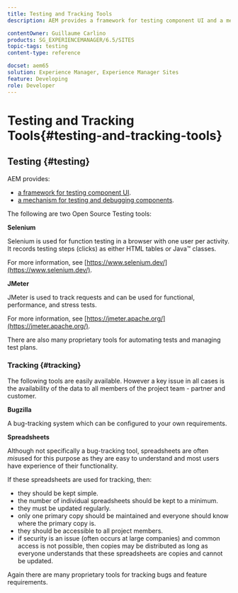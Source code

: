 ```yaml
---
title: Testing and Tracking Tools
description: AEM provides a framework for testing component UI and a mechanism for testing and debugging components

contentOwner: Guillaume Carlino
products: SG_EXPERIENCEMANAGER/6.5/SITES
topic-tags: testing
content-type: reference

docset: aem65
solution: Experience Manager, Experience Manager Sites
feature: Developing
role: Developer
---
```

# Testing and Tracking Tools{#testing-and-tracking-tools}

## Testing {#testing}

AEM provides:

* [a framework for testing component UI](/help/sites-developing/hobbes.md).
* [a mechanism for testing and debugging components](/help/sites-developing/developer-mode.md).

The following are two Open Source Testing tools:

**Selenium**

Selenium is used for function testing in a browser with one user per activity. It records testing steps (clicks) as either HTML tables or Java&trade; classes.

For more information, see [https://www.selenium.dev/](https://www.selenium.dev/).

**JMeter**

JMeter is used to track requests and can be used for functional, performance, and stress tests.

For more information, see [https://jmeter.apache.org/](https://jmeter.apache.org/).

There are also many proprietary tools for automating tests and managing test plans.

### Tracking {#tracking}

The following tools are easily available. However a key issue in all cases is the availability of the data to all members of the project team - partner and customer.

**Bugzilla**

A bug-tracking system which can be configured to your own requirements.

**Spreadsheets**

Although not specifically a bug-tracking tool, spreadsheets are often *mis*used for this purpose as they are easy to understand and most users have experience of their functionality.

If these spreadsheets are used for tracking, then:

* they should be kept simple.
* the number of individual spreadsheets should be kept to a minimum.
* they must be updated regularly.
* only one primary copy should be maintained and everyone should know where the primary copy is.
* they should be accessible to all project members.
* if security is an issue (often occurs at large companies) and common access is not possible, then copies may be distributed as long as everyone understands that these spreadsheets are copies and cannot be updated.

Again there are many proprietary tools for tracking bugs and feature requirements.
